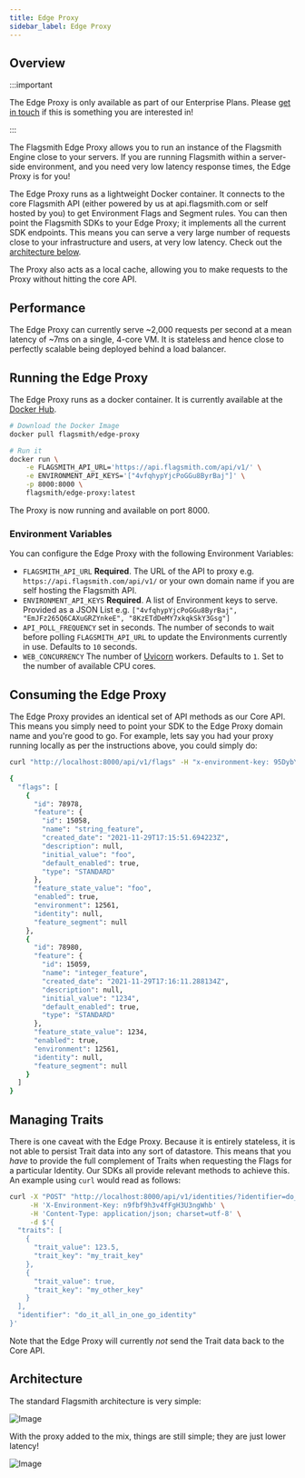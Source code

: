 ```yaml
---
title: Edge Proxy
sidebar_label: Edge Proxy
---
```


## Overview

:::important

The Edge Proxy is only available as part of our Enterprise Plans. Please
[get in touch](https://flagsmith.com/contact-us/) if this is something you are interested in!

:::

The Flagsmith Edge Proxy allows you to run an instance of the Flagsmith Engine close to your servers. If you are running
Flagsmith within a server-side environment, and you need very low latency response times, the Edge Proxy is for you!

The Edge Proxy runs as a lightweight Docker container. It connects to the core Flagsmith API (either powered by us at
api.flagsmith.com or self hosted by you) to get Environment Flags and Segment rules. You can then point the Flagsmith
SDKs to your Edge Proxy; it implements all the current SDK endpoints. This means you can serve a very large number of
requests close to your infrastructure and users, at very low latency. Check out the [architecture below](#architecture).

The Proxy also acts as a local cache, allowing you to make requests to the Proxy without hitting the core API.

## Performance

The Edge Proxy can currently serve ~2,000 requests per second at a mean latency of ~7ms on a single, 4-core VM. It is
stateless and hence close to perfectly scalable being deployed behind a load balancer.

## Running the Edge Proxy

The Edge Proxy runs as a docker container. It is currently available at the
[Docker Hub](https://hub.docker.com/repository/docker/flagsmith/edge-proxy).

```bash
# Download the Docker Image
docker pull flagsmith/edge-proxy

# Run it
docker run \
    -e FLAGSMITH_API_URL='https://api.flagsmith.com/api/v1/' \
    -e ENVIRONMENT_API_KEYS='["4vfqhypYjcPoGGu8ByrBaj"]' \
    -p 8000:8000 \
    flagsmith/edge-proxy:latest
```

The Proxy is now running and available on port 8000.

### Environment Variables

You can configure the Edge Proxy with the following Environment Variables:

- `FLAGSMITH_API_URL` **Required**. The URL of the API to proxy e.g. `https://api.flagsmith.com/api/v1/` or your own
  domain name if you are self hosting the Flagsmith API.
- `ENVIRONMENT_API_KEYS` **Required**. A list of Environment keys to serve. Provided as a JSON List e.g.
  `["4vfqhypYjcPoGGu8ByrBaj", "EmJFz265Q6CAXuGRZYnkeE", "8KzETdDeMY7xkqkSkY3Gsg"]`
- `API_POLL_FREQUENCY` set in seconds. The number of seconds to wait before polling `FLAGSMITH_API_URL` to update the
  Environments currently in use. Defaults to `10` seconds.
- `WEB_CONCURRENCY` The number of [Uvicorn](https://www.uvicorn.org/) workers. Defaults to `1`. Set to the number of
  available CPU cores.

## Consuming the Edge Proxy

The Edge Proxy provides an identical set of API methods as our Core API. This means you simply need to point your SDK to
the Edge Proxy domain name and you're good to go. For example, lets say you had your proxy running locally as per the
instructions above, you could simply do:

```bash
curl "http://localhost:8000/api/v1/flags" -H "x-environment-key: 95DybY5oJoRNhxPZYLrxk4" | jq

{
  "flags": [
    {
      "id": 78978,
      "feature": {
        "id": 15058,
        "name": "string_feature",
        "created_date": "2021-11-29T17:15:51.694223Z",
        "description": null,
        "initial_value": "foo",
        "default_enabled": true,
        "type": "STANDARD"
      },
      "feature_state_value": "foo",
      "enabled": true,
      "environment": 12561,
      "identity": null,
      "feature_segment": null
    },
    {
      "id": 78980,
      "feature": {
        "id": 15059,
        "name": "integer_feature",
        "created_date": "2021-11-29T17:16:11.288134Z",
        "description": null,
        "initial_value": "1234",
        "default_enabled": true,
        "type": "STANDARD"
      },
      "feature_state_value": 1234,
      "enabled": true,
      "environment": 12561,
      "identity": null,
      "feature_segment": null
    }
  ]
}
```

## Managing Traits

There is one caveat with the Edge Proxy. Because it is entirely stateless, it is not able to persist Trait data into any
sort of datastore. This means that you _have_ to provide the full complement of Traits when requesting the Flags for a
particular Identity. Our SDKs all provide relevant methods to achieve this. An example using `curl` would read as
follows:

```bash
curl -X "POST" "http://localhost:8000/api/v1/identities/?identifier=do_it_all_in_one_go_identity" \
     -H 'X-Environment-Key: n9fbf9h3v4fFgH3U3ngWhb' \
     -H 'Content-Type: application/json; charset=utf-8' \
     -d $'{
  "traits": [
    {
      "trait_value": 123.5,
      "trait_key": "my_trait_key"
    },
    {
      "trait_value": true,
      "trait_key": "my_other_key"
    }
  ],
  "identifier": "do_it_all_in_one_go_identity"
}'
```

Note that the Edge Proxy will currently _not_ send the Trait data back to the Core API.

## Architecture

The standard Flagsmith architecture is very simple:

![Image](/img/edge-proxy-existing.png)

With the proxy added to the mix, things are still simple; they are just lower latency!

![Image](/img/edge-proxy-proxy.png)
